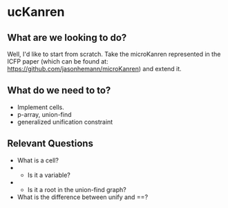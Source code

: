 # ucKanren

## What are we looking to do?

Well, I'd like to start from scratch. Take the microKanren represented
in the ICFP paper (which can be found at: https://github.com/jasonhemann/microKanren) and extend it. 

## What do we need to to?

* Implement cells.
* p-array, union-find
* generalized unification constraint

## Relevant Questions

* What is a cell?
* * Is it a variable?
* * Is it a root in the union-find graph?
* What is the difference between unify and ==?
